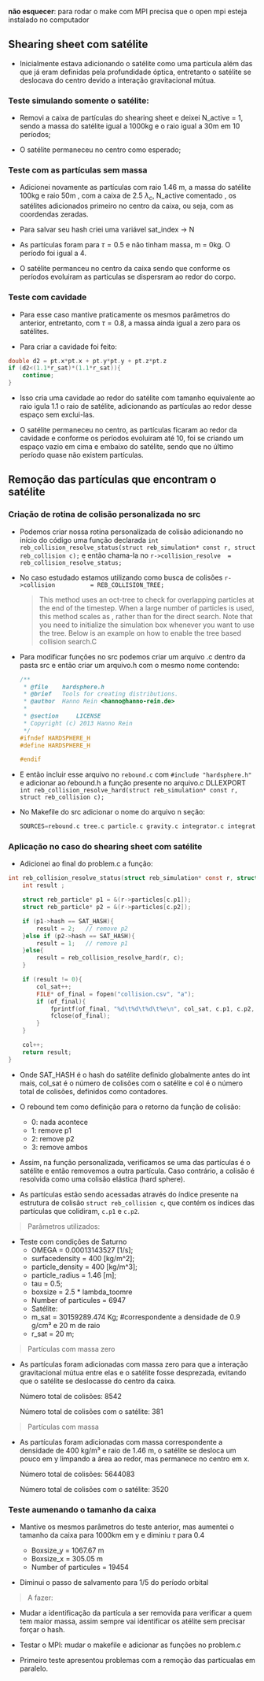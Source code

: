 **não esquecer**: para rodar o make com MPI precisa que o open mpi esteja instalado no computador

## Shearing sheet com satélite 

- Inicialmente estava adicionando o satélite como uma partícula além das que já eram definidas pela profundidade óptica, entretanto o satélite se deslocava do centro devido a interação gravitacional mútua. 

### Teste simulando somente o satélite: 

- Removi a caixa de partículas do shearing sheet e deixei N_active = 1, sendo a massa do satélite igual a 1000kg e o raio igual a 30m em 10 períodos; 

- O satélite permaneceu no centro como esperado; 

### Teste com as partículas sem massa

- Adicionei novamente as partículas com raio 1.46 m, a massa do satélite 100kg e raio 50m , com a caixa de 2.5 $\lambda _c$, N_active comentado , os satélites adicionados primeiro no centro da caixa, ou seja, com as coordendas zeradas.
- Para salvar seu hash criei uma variável sat_index -> N 
- As partículas foram para $\tau = 0.5$ e  não tinham massa, m = 0kg. O período foi igual a 4. 

- O satélite permanceu no centro da caixa sendo que conforme os períodos evoluiram as particulas se dispersram ao redor do corpo.

### Teste com cavidade

- Para esse caso mantive praticamente os mesmos parâmetros do anterior, entretanto, com $\tau =0.8$, a massa ainda igual a zero para os satélites. 

- Para criar a cavidade foi feito: 

```c
double d2 = pt.x*pt.x + pt.y*pt.y + pt.z*pt.z 
if (d2<(1.1*r_sat)*(1.1*r_sat)){
    continue;
}
```

- Isso cria uma cavidade ao redor do satélite com tamanho equivalente ao raio igula 1.1 o raio de satélite, adicionando as partículas ao redor desse espaço sem exclui-las. 

- O satélite permaneceu no centro, as partículas ficaram ao redor da cavidade e conforme os períodos evoluiram até 10, foi se criando um espaço vazio em cima e embaixo do satélite, sendo que no último período quase não existem partículas.


## Remoção das partículas que encontram o satélite

### Criação de rotina de colisão personalizada no src
- Podemos criar nossa rotina personalizada de colisão adicionando no início do código uma função declarada `int reb_collision_resolve_status(struct reb_simulation* const r, struct reb_collision c);` e então chama-la no `r->collision_resolve  = reb_collision_resolve_status;  `

- No caso estudado estamos utilizando como busca de colisões `r->collision          = REB_COLLISION_TREE; `

    >This method uses an oct-tree to check for overlapping particles at the end of the timestep. When a large number of particles is used, this method scales as , rather than for the direct search. Note that you need to initialize the simulation box whenever you want to use the tree. Below is an example on how to enable the tree based collision search.C

- Para modificar funções no src podemos criar um arquivo .c dentro da pasta src e então criar um arquivo.h com o mesmo nome contendo:

    ```c
    /**
     * @file 	hardsphere.h
     * @brief 	Tools for creating distributions.
     * @author 	Hanno Rein <hanno@hanno-rein.de>
     * 
     * @section 	LICENSE
     * Copyright (c) 2013 Hanno Rein
     */
    #ifndef HARDSPHERE_H
    #define HARDSPHERE_H

    #endif
    ``` 
- E então incluir esse arquivo no `rebound.c` com `#include "hardsphere.h"` e adicionar ao ŕebound.h a função presente no arquivo.c DLLEXPORT `int reb_collision_resolve_hard(struct reb_simulation* const r, struct reb_collision c);`

- No Makefile do src adicionar o nome do arquivo n seção:

    ```c
    SOURCES=rebound.c tree.c particle.c gravity.c integrator.c integrator_whfast.c integrator_whfast512.c integrator_saba.c integrator_ias15.c integrator_sei.c integrator_bs.c integrator_leapfrog.c integrator_mercurius.c integrator_trace.c integrator_eos.c boundary.c input.c binarydiff.c output.c collision.c communication_mpi.c display.c tools.c rotations.c derivatives.c simulationarchive.c glad.c integrator_janus.c transformations.c fmemopen.c server.c hardsphere.c merge.c
    ```

### Aplicação no caso do shearing sheet com satélite

- Adicionei ao final do problem.c a função:

```c
int reb_collision_resolve_status(struct reb_simulation* const r, struct reb_collision c){
    int result ;

    struct reb_particle* p1 = &(r->particles[c.p1]);
    struct reb_particle* p2 = &(r->particles[c.p2]);

    if (p1->hash == SAT_HASH){
        result = 2;   // remove p2
    }else if (p2->hash == SAT_HASH){
        result = 1;   // remove p1
    }else{
        result = reb_collision_resolve_hard(r, c);
    }

    if (result != 0){
        col_sat++; 
        FILE* of_final = fopen("collision.csv", "a");
        if (of_final){
            fprintf(of_final, "%d\t%d\t%d\t%e\n", col_sat, c.p1, c.p2, r->t);
            fclose(of_final);
        }
    }

    col++;  
    return result;  
}
```
- Onde SAT_HASH é o hash do satélite definido globalmente antes do int mais, col_sat é o número de colisões com o satélite e col é o número total de colisões, definidos como contadores.

- O rebound tem como definição para o retorno da função de colisão:
    - 0: nada acontece
    - 1: remove p1
    - 2: remove p2
    - 3: remove ambos

- Assim, na função personalizada, verificamos se uma das partículas é o satélite e então removemos a outra partícula. Caso contrário, a colisão é resolvida como uma colisão elástica (hard sphere).

- As partículas estão sendo acessadas através do índice presente na estrutura de colisão `struct reb_collision c`, que contém os índices das partículas que colidiram, `c.p1` e `c.p2`.

> Parâmetros utilizados:

- Teste com condições de Saturno
   - OMEGA  = 0.00013143527 [1/s];
   - surfacedensity = 400 [kg/m^2];
   - particle_density  = 400 [kg/m^3];
   - particle_radius   = 1.46 [m];
   - tau = 0.5;      
   - boxsize = 2.5 * lambda_toomre
   - Number of particules = 6947
    - Satélite:
    - m_sat = 30159289.474 Kg; #correspondente a densidade de 0.9 g/cm³ e 20 m de raio
    - r_sat = 20 m;

> Partículas com massa zero
- As partículas foram adicionadas com massa zero para que a interação gravitacional mútua entre elas e o satélite fosse desprezada, evitando que o satélite se deslocasse do centro da caixa.

    Número total de colisões: 8542

    Número total de colisões com o satélite: 381

> Partículas com massa
- As partículas foram adicionadas com massa correspondente a densidade de 400 kg/m³ e raio de 1.46 m, o satélite se desloca um pouco em y limpando a área ao redor, mas permanece no centro em x.

    Número total de colisões: 5644083

    Número total de colisões com o satélite: 3520

### Teste aumenando o tamanho da caixa
- Mantive os mesmos parâmetros do teste anterior, mas aumentei o tamanho da caixa para 1000km em y e diminiu $\tau$ para 0.4

   - Boxsize_y = 1067.67 m
   - Boxsize_x = 305.05 m
   - Number of particules = 19454

- Diminui o passo de salvamento para 1/5 do período orbital


> A fazer: 
- Mudar a identificação da partícula a ser removida para verificar a quem tem maior massa, assim sempre vai identificar os atélite sem precisar forçar o hash. 

- Testar o MPI: mudar o makefile e adicionar as funções no problem.c
- Primeiro teste apresentou problemas com a remoção das partícualas em paralelo.

